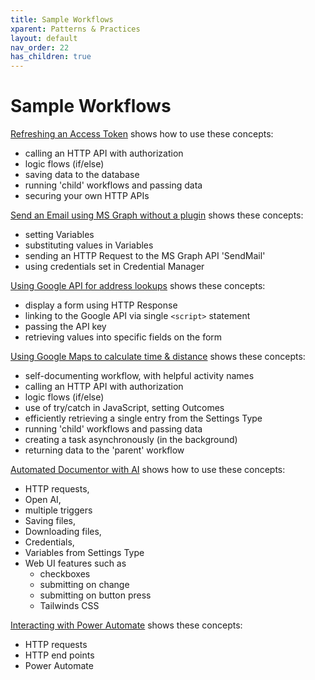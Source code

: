 ```yaml
---
title: Sample Workflows
xparent: Patterns & Practices
layout: default
nav_order: 22
has_children: true
---
```


# Sample Workflows


[Refreshing an Access Token](./accessToken.html) shows how to use these concepts:

- calling an HTTP API with authorization
- logic flows (if/else)
- saving data to the database
- running 'child' workflows and passing data
- securing your own HTTP APIs

[Send an Email using MS Graph without a plugin](./SendEmailWithoutPlugin/send-html-email-using-office-365.html) shows these concepts:
- setting Variables
- substituting values in Variables
- sending an HTTP Request to the MS Graph API 'SendMail'
- using credentials set in Credential Manager

[Using Google API for address lookups](./googleMaps.html) shows these concepts:
- display a form using HTTP Response
- linking to the Google API via single `<script>` statement
- passing the API key
- retrieving values into specific fields on the form
  

[Using Google Maps to calculate time & distance](./CallGoogleMaps.html) shows these concepts:

- self-documenting workflow, with helpful activity names
- calling an HTTP API with authorization
- logic flows (if/else)
- use of try/catch in JavaScript, setting Outcomes
- efficiently retrieving a single entry from the Settings Type 
- running 'child' workflows and passing data
- creating a task asynchronously (in the background)
- returning data to the 'parent' workflow


[Automated Documentor with AI](../23_Documentation/automatingDocCredentials.html) shows how to use these concepts:

- HTTP requests, 
- Open AI, 
- multiple triggers
- Saving files, 
- Downloading files, 
- Credentials, 
- Variables from Settings Type
- Web UI features such as
  - checkboxes
  - submitting on change 
  - submitting on button press 
  - Tailwinds CSS 

[Interacting with Power Automate](./PowerAutomate.html) shows these concepts:

- HTTP requests
- HTTP end points
- Power Automate